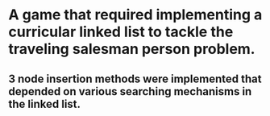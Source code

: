 # A game that required implementing a curricular linked list to tackle the traveling salesman person problem.
## 3 node insertion methods were implemented that depended on various searching mechanisms in the linked list.
